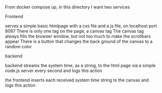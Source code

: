From docker compose up, in this directory
I want two services

Frontend

serves a simple basic htmlpage with a css file and a js file, on localhost port 8087
There is only one tag on the page, a canvas tag
The canvas tag always fills the browser window, but not too much to make the scrollbars appear
There is a button that changes the back ground of the canvas to a random color

backend 

backend streams the system time, as a string, to the html page via a simple node.js server every second and logs this action

the frontend inserts each received system time string to the canvas and logs this action